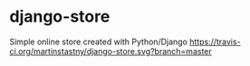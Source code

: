 # django-store
Simple online store created with Python/Django 
https://travis-ci.org/martinstastny/django-store.svg?branch=master
